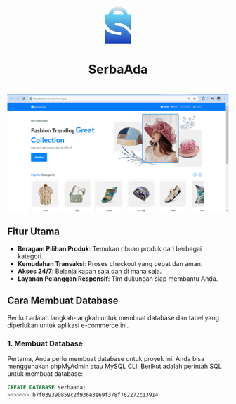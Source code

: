 <div align="center">
  <img src="https://github.com/ainurrafi2123/serbaada/blob/main/assets/img/serba.png" alt="Logo Toko" width="60px">
</div>

<div align="center">
  <h1>SerbaAda</h1>
</div>

#

![Preview Situs Web](https://github.com/ainurrafi2123/serbaada/blob/main/assets/img/previeweb.png) <!-- Ganti dengan path gambar preview yang sesuai -->

## Fitur Utama

- **Beragam Pilihan Produk**: Temukan ribuan produk dari berbagai kategori.
- **Kemudahan Transaksi**: Proses checkout yang cepat dan aman.
- **Akses 24/7**: Belanja kapan saja dan di mana saja.
- **Layanan Pelanggan Responsif**: Tim dukungan siap membantu Anda.

## Cara Membuat Database

Berikut adalah langkah-langkah untuk membuat database dan tabel yang diperlukan untuk aplikasi e-commerce ini.

### 1. Membuat Database

Pertama, Anda perlu membuat database untuk proyek ini. Anda bisa menggunakan phpMyAdmin atau MySQL CLI. Berikut adalah perintah SQL untuk membuat database:

```sql
CREATE DATABASE serbaada;
>>>>>>> b7f039390859c2f936e3e69f378f762272c13914

